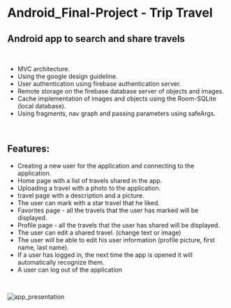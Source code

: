 # Android_Final-Project - Trip Travel

## Android app to search and share travels

<br>

- MVC architecture.
- Using the google design guideline.
- User authentication using firebase authentication server.
- Remote storage on the firebase database server of objects and images.
- Cache implementation of images and objects using the Room-SQLite (local database).
- Using fragments, nav graph and passing parameters using safeArgs.

<br>

## Features:

- Creating a new user for the application and connecting to the application.
- Home page with a list of travels shared in the app.
- Uploading a travel with a photo to the application.
- travel page with a description and a picture.
- The user can mark with a star travel that he liked.
- Favorites page - all the travels that the user has marked will be displayed.
- Profile page - all the travels that the user has shared will be displayed.
- The user can edit a shared travel. (change text or image)
- The user will be able to edit his user information (profile picture, first name, last name).
- If a user has logged in, the next time the app is opened it will automatically recognize them.
- A user can log out of the application

<br>

![app_presentation](https://github.com/Idanklatza/Android_Final-Project/assets/93584464/6d52e46a-63f8-47c2-8121-63536d54af37)
 
